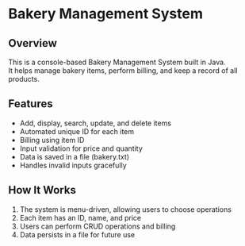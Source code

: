# Bakery Management System

## Overview
This is a console-based Bakery Management System built in Java.  
It helps manage bakery items, perform billing, and keep a record of all products.

## Features
- Add, display, search, update, and delete items  
- Automated unique ID for each item  
- Billing using item ID  
- Input validation for price and quantity  
- Data is saved in a file (bakery.txt)  
- Handles invalid inputs gracefully  

## How It Works
1. The system is menu-driven, allowing users to choose operations  
2. Each item has an ID, name, and price  
3. Users can perform CRUD operations and billing  
4. Data persists in a file for future use  


